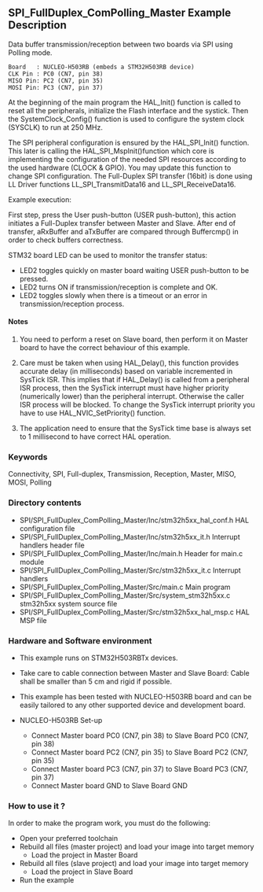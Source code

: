 ## <b>SPI_FullDuplex_ComPolling_Master Example Description</b>

Data buffer transmission/reception between two boards via SPI using Polling mode.

	Board	: NUCLEO-H503RB (embeds a STM32H503RB device)
	CLK Pin	: PC0 (CN7, pin 38)
	MISO Pin: PC2 (CN7, pin 35)
	MOSI Pin: PC3 (CN7, pin 37)

At the beginning of the main program the HAL_Init() function is called to reset
all the peripherals, initialize the Flash interface and the systick.
Then the SystemClock_Config() function is used to configure the system
clock (SYSCLK) to run at 250 MHz.

The SPI peripheral configuration is ensured by the HAL_SPI_Init() function.
This later is calling the HAL_SPI_MspInit()function which core is implementing
the configuration of the needed SPI resources according to the used hardware (CLOCK &
GPIO). You may update this function to change SPI configuration.
The Full-Duplex SPI transfer (16bit) is done using LL Driver functions
LL_SPI_TransmitData16 and LL_SPI_ReceiveData16.

Example execution:

First step, press the User push-button (USER push-button), this action initiates a Full-Duplex transfer
between Master and Slave.
After end of transfer, aRxBuffer and aTxBuffer are compared through Buffercmp() in order to
check buffers correctness.

STM32 board LED can be used to monitor the transfer status:

 - LED2 toggles quickly on master board waiting USER push-button to be pressed.
 - LED2 turns ON if transmission/reception is complete and OK.
 - LED2 toggles slowly when there is a timeout or an error in transmission/reception process.   

#### <b>Notes</b>

 1. You need to perform a reset on Slave board, then perform it on Master board
    to have the correct behaviour of this example.

 2. Care must be taken when using HAL_Delay(), this function provides accurate delay (in milliseconds)
    based on variable incremented in SysTick ISR. This implies that if HAL_Delay() is called from
    a peripheral ISR process, then the SysTick interrupt must have higher priority (numerically lower)
    than the peripheral interrupt. Otherwise the caller ISR process will be blocked.
    To change the SysTick interrupt priority you have to use HAL_NVIC_SetPriority() function.

 3. The application need to ensure that the SysTick time base is always set to 1 millisecond
    to have correct HAL operation.

### <b>Keywords</b>

Connectivity, SPI, Full-duplex, Transmission, Reception, Master, MISO, MOSI, Polling

### <b>Directory contents</b>

  - SPI/SPI_FullDuplex_ComPolling_Master/Inc/stm32h5xx_hal_conf.h    HAL configuration file
  - SPI/SPI_FullDuplex_ComPolling_Master/Inc/stm32h5xx_it.h          Interrupt handlers header file
  - SPI/SPI_FullDuplex_ComPolling_Master/Inc/main.h                  Header for main.c module
  - SPI/SPI_FullDuplex_ComPolling_Master/Src/stm32h5xx_it.c          Interrupt handlers
  - SPI/SPI_FullDuplex_ComPolling_Master/Src/main.c                  Main program
  - SPI/SPI_FullDuplex_ComPolling_Master/Src/system_stm32h5xx.c      stm32h5xx system source file
  - SPI/SPI_FullDuplex_ComPolling_Master/Src/stm32h5xx_hal_msp.c     HAL MSP file

### <b>Hardware and Software environment</b>

  - This example runs on STM32H503RBTx devices.

  - Take care to cable connection between Master and Slave Board:
    Cable shall be smaller than 5 cm and rigid if possible.

  - This example has been tested with NUCLEO-H503RB board and can be
    easily tailored to any other supported device and development board.

  - NUCLEO-H503RB Set-up
    - Connect Master board PC0 (CN7, pin 38) to Slave Board PC0 (CN7, pin 38)
    - Connect Master board PC2 (CN7, pin 35) to Slave Board PC2 (CN7, pin 35)
    - Connect Master board PC3 (CN7, pin 37) to Slave Board PC3 (CN7, pin 37)
    - Connect Master board GND to Slave Board GND

### <b>How to use it ?</b>

In order to make the program work, you must do the following:

 - Open your preferred toolchain
 - Rebuild all files (master project) and load your image into target memory
    - Load the project in Master Board
 - Rebuild all files (slave project) and load your image into target memory
    - Load the project in Slave Board
 - Run the example

